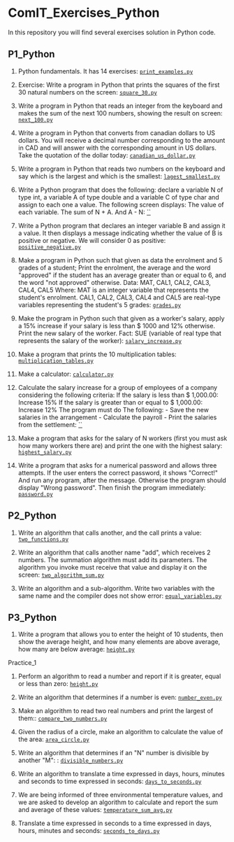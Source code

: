 # ComIT_Exercises_Python

In this repository you will find several exercises solution in Python code. 

## P1_Python

1. Python fundamentals. It has 14 exercises: [`print_examples.py`](https://github.com/AmandaArenales/ComIT_Exercises_Python/blob/main/P1_Python/print_examples.py)

1. Exercise: Write a program in Python that prints the squares of the first 30 natural numbers on the screen: [`square_30.py`](https://github.com/AmandaArenales/ComIT_Exercises_Python/blob/main/P1_Python/square_30.py)

1. Write a program in Python that reads an integer from the keyboard and makes the sum of the next 100 numbers, showing the result on screen: [`next_100.py`](https://github.com/AmandaArenales/ComIT_Exercises_Python/blob/main/P1_Python/next_100.py)

1. Write a program in Python that converts from canadian dollars to US dollars. You will receive a decimal number corresponding 
to the amount in CAD and will answer with the corresponding amount in US dollars. 
Take the quotation of the dollar today: [`canadian_us_dollar.py`](https://github.com/AmandaArenales/ComIT_Exercises_Python/blob/main/P1_Python/canadian_us_dollar.py)

1. Write a program in Python that reads two numbers on the keyboard and say which is the largest and which is the smallest: [`lagest_smallest.py`](https://github.com/AmandaArenales/ComIT_Exercises_Python/blob/main/P1_Python/lagest_smallest.py)

1. Write a Python program that does the following: declare a variable N of type int, a variable A of type double and a variable C of type char and assign to each one a value. The following screen displays: The value of each variable. The sum of N + A. And A - N: [``]()
 
1. Write a Python program that declares an integer variable B and assign it a value. It then displays a message indicating whether the value of B is positive or negative. We will consider 0 as positive: [`positive_negative.py`](https://github.com/AmandaArenales/ComIT_Exercises_Python/blob/main/P1_Python/positive_negative.py)

1. Make a program in Python such that given as data the enrolment and 5 grades of a student; Print the enrolment, the average and the word "approved" if the student has an average greater than or equal to 6, and the word "not approved" otherwise. Data: MAT, CAL1, CAL2, CAL3, CAL4, CAL5 Where: MAT is an integer variable that represents the student's enrolment. CAL1, CAL2, CAL3, CAL4 and CAL5 are real-type variables representing the student's 5 grades: [`grades.py`](https://github.com/AmandaArenales/ComIT_Exercises_Python/blob/main/P1_Python/grades.py)

1. Make the program in Python such that given as a worker's salary, apply a 15% increase if your salary is less than $ 1000 and 12% otherwise. Print the new salary of the worker. Fact: SUE (variable of real type that represents the salary of the worker): [`salary_increase.py`](https://github.com/AmandaArenales/ComIT_Exercises_Python/blob/main/P1_Python/salary_increase.py)

1. Make a program that prints the 10 multiplication tables: [`multiplication_tables.py`](https://github.com/AmandaArenales/ComIT_Exercises_Python/blob/main/P1_Python/multiplication_tables.py)

1. Make a calculator: [`calculator.py`](https://github.com/AmandaArenales/ComIT_Exercises_Python/blob/main/P1_Python/calculator.py)

1. Calculate the salary increase for a group of employees of a company considering the following criteria: If the salary is less than $ 1,000.00: Increase 15% If the salary is greater than or equal to $ 1,000.00: Increase 12% The program must do The following: - Save the new salaries in the arrangement - Calculate the payroll - Print the salaries from the settlement: [``]()

1. Make a program that asks for the salary of N workers (first you must ask how many workers there are) and print the one with the highest salary: [`highest_salary.py`](https://github.com/AmandaArenales/ComIT_Exercises_Python/blob/main/P1_Python/highest_salary.py)

1. Write a program that asks for a numerical password and allows three attempts. If the user enters the correct password, it shows "Correct!" And run any program, after the message. Otherwise the program should display "Wrong password". Then finish the program immediately: [`password.py`](https://github.com/AmandaArenales/ComIT_Exercises_Python/blob/main/P1_Python/password.py)

## P2_Python

1. Write an algorithm that calls another, and the call prints a value: [`two_functions.py`](https://github.com/AmandaArenales/ComIT_Exercises_Python/blob/main/P2_Python/two_functions.py)

1. Write an algorithm that calls another name "add", which receives 2 numbers. The summation algorithm must add its parameters. The algorithm you invoke must receive that value and display it on the screen: [`two_algorithm_sum.py`](https://github.com/AmandaArenales/ComIT_Exercises_Python/blob/main/P2_Python/two_algorithm_sum.py)

1. Write an algorithm and a sub-algorithm. Write two variables with the same name and the compiler does not show error: [`equal_variables.py`](https://github.com/AmandaArenales/ComIT_Exercises_Python/blob/main/P2_Python/equal_variables.py)

## P3_Python

1. Write a program that allows you to enter the height of 10 students, then show the average height, and how many elements are above average, how many are below average: [`height.py`](https://github.com/AmandaArenales/ComIT_Exercises_Python/blob/main/P3_Python/height.py)

Practice_1

1. Perform an algorithm to read a number and report if it is greater, equal or less than zero: [`height.py`](https://github.com/AmandaArenales/ComIT_Exercises_Python/blob/main/P3_Python/height.py)

1. Write an algorithm that determines if a number is even: [`number_even.py`](https://github.com/AmandaArenales/ComIT_Exercises_Python/blob/main/Practice_1/number_even.py)

1. Make an algorithm to read two real numbers and print the largest of them:: [`compare_two_numbers.py`](https://github.com/AmandaArenales/ComIT_Exercises_Python/blob/main/Practice_1/compare_two_numbers.py)

1. Given the radius of a circle, make an algorithm to calculate the value of the area: [`area_circle.py`](https://github.com/AmandaArenales/ComIT_Exercises_Python/blob/main/Practice_1/area_circle.py)

1. Write an algorithm that determines if an "N" number is divisible by another "M": : [`divisible_numbers.py`](https://github.com/AmandaArenales/ComIT_Exercises_Python/blob/main/Practice_1/divisible_numbers.py)

1. Write an algorithm to translate a time expressed in days, hours, minutes and seconds to time expressed in 
seconds: [`days_to_seconds.py`](https://github.com/AmandaArenales/ComIT_Exercises_Python/blob/main/Practice_1/days_to_seconds.py)

1. We are being informed of three environmental temperature values, and we are asked to develop an algorithm to 
calculate and report the sum and average of these values: [`temperature_sum_avg.py`](https://github.com/AmandaArenales/ComIT_Exercises_Python/blob/main/Practice_1/temperature_sum_avg.py)

1. Translate a time expressed in seconds to a time expressed in days, hours, minutes and 
seconds: [`seconds_to_days.py`](https://github.com/AmandaArenales/ComIT_Exercises_Python/blob/main/Practice_1/seconds_to_days.py)
